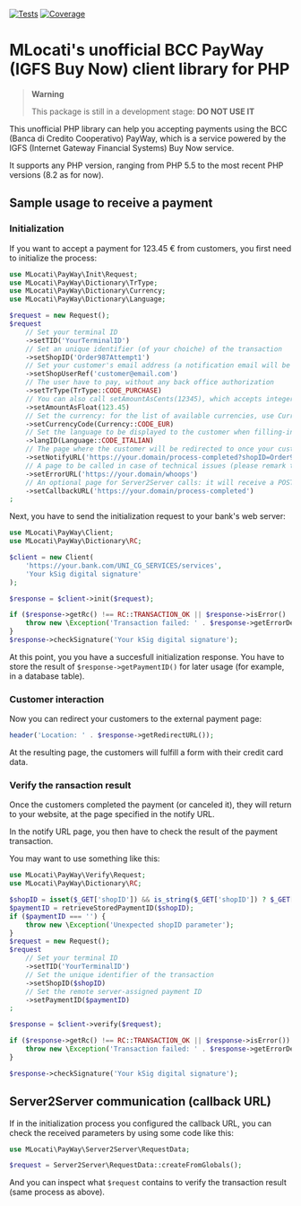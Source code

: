 [![Tests](https://github.com/mlocati/PayWay/actions/workflows/test.yml/badge.svg?branch=main)](https://github.com/mlocati/PayWay/actions/workflows/test.yml)
[![Coverage](https://coveralls.io/repos/github/mlocati/PayWay/badge.svg?branch=main)](https://coveralls.io/github/mlocati/PayWay?branch=main)

# MLocati's unofficial BCC PayWay (IGFS Buy Now) client library for PHP

> **Warning**
>
> This package is still in a development stage: **DO NOT USE IT**
>

This unofficial PHP library can help you accepting payments using the BCC (Banca di Credito Cooperativo) PayWay, which is a service powered by the IGFS (Internet Gateway Financial Systems) Buy Now service.

It supports any PHP version, ranging from PHP 5.5 to the most recent PHP versions (8.2 as for now).

## Sample usage to receive a payment

### Initialization

If you want to accept a payment for 123.45 &euro; from customers, you first need to initialize the process:

```php
use MLocati\PayWay\Init\Request;
use MLocati\PayWay\Dictionary\TrType;
use MLocati\PayWay\Dictionary\Currency;
use MLocati\PayWay\Dictionary\Language;

$request = new Request();
$request
    // Set your terminal ID
    ->setTID('YourTerminalID')
    // Set an unique identifier (of your choiche) of the transaction
    ->setShopID('Order987Attempt1')
    // Set your customer's email address (a notification email will be sent to this address)
    ->setShopUserRef('customer@email.com')
    // The user have to pay, without any back office authorization
    ->setTrType(TrType::CODE_PURCHASE)
    // You can also call setAmountAsCents(12345), which accepts integer numbers instead of floating point numbers
    ->setAmountAsFloat(123.45)
    // Set the currency: for the list of available currencies, use Currency::getDictionary()
    ->setCurrencyCode(Currency::CODE_EUR)
    // Set the language to be displayed to the customer when filling-in the data: for the list of available language, use Language::getDictionary()
    ->langID(Language::CODE_ITALIAN)
    // The page where the customer will be redirected to once your customer will have paid
    ->setNotifyURL('https://your.domain/process-completed?shopID=Order987Attempt1')
    // A page to be called in case of technical issues (please remark that if the transaction failed, the customer will be still redirected to the notifyURL page)
    ->setErrorURL('https://your.domain/whoops')
    // An optional page for Server2Server calls: it will receive a POST request with the transaction details
    ->setCallbackURL('https://your.domain/process-completed')
;
```

Next, you have to send the initialization request to your bank's web server:

```php
use MLocati\PayWay\Client;
use MLocati\PayWay\Dictionary\RC;

$client = new Client(
    'https://your.bank.com/UNI_CG_SERVICES/services',
    'Your kSig digital signature'
);

$response = $client->init($request);

if ($response->getRc() !== RC::TRANSACTION_OK || $response->isError() || $response->getRedirectURL() === '') {
    throw new \Exception('Transaction failed: ' . $response->getErrorDesc());
}
$response->checkSignature('Your kSig digital signature');
```

At this point, you you have a succesfull initialization response.
You have to store the result of `$response->getPaymentID()` for later usage (for example, in a database table).

### Customer interaction

Now you can redirect your customers to the external payment page:

```php
header('Location: ' . $response->getRedirectURL());
```

At the resulting page, the customers will fulfill a form with their credit card data.

### Verify the ransaction result

Once the customers completed the payment (or canceled it), they will return to your website, at the page specified in the notify URL.

In the notify URL page, you then have to check the result of the payment transaction.

You may want to use something like this:

```php
use MLocati\PayWay\Verify\Request;
use MLocati\PayWay\Dictionary\RC;

$shopID = isset($_GET['shopID']) && is_string($_GET['shopID']) ? $_GET['shopID'] : '';
$paymentID = retrieveStoredPaymentID($shopID);
if ($paymentID === '') {
    throw new \Exception('Unexpected shopID parameter');
}
$request = new Request();
$request
    // Set your terminal ID
    ->setTID('YourTerminalID')
    // Set the unique identifier of the transaction
    ->setShopID($shopID)
    // Set the remote server-assigned payment ID
    ->setPaymentID($paymentID)
;

$response = $client->verify($request);

if ($response->getRc() !== RC::TRANSACTION_OK || $response->isError()) {
    throw new \Exception('Transaction failed: ' . $response->getErrorDesc());
}

$response->checkSignature('Your kSig digital signature');

```

## Server2Server communication (callback URL)

If in the initialization process you configured the callback URL, you can check the received parameters by using some code like this:

```php
use MLocati\PayWay\Server2Server\RequestData;

$request = Server2Server\RequestData::createFromGlobals();
```

And you can inspect what `$request` contains to verify the transaction result (same process as above).


